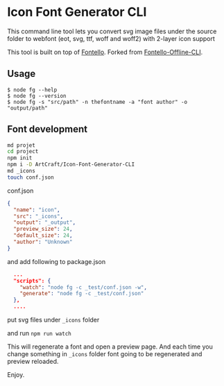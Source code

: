 # Icon Font Generator CLI

This command line tool lets you convert svg image files under the source folder to webfont
(eot, svg, ttf, woff and woff2) with 2-layer icon support 

This tool is built on top of [Fontello](https://github.com/fontello/fontello/).
Forked from [Fontello-Offline-CLI](https://github.com/luchenatwork/Fontello-Offline-CLI).

## Usage
```
$ node fg --help
$ node fg --version
$ node fg -s "src/path" -n thefontname -a "font author" -o "output/path"
```

## Font development
```bash
md projet
cd project  
npm init
npm i -D ArtCraft/Icon-Font-Generator-CLI
md _icons
touch conf.json
```

conf.json
```json
{
  "name": "icon",
  "src": "_icons",
  "output": "_output",
  "preview_size": 24,
  "default_size": 24,
  "author": "Unknown"
}
```

and add following to package.json
```json
  ...
  "scripts": {
    "watch": "node fg -c _test/conf.json -w",
    "generate": "node fg -c _test/conf.json"
  },
  ....
```

put svg files under `_icons` folder

and run `npm run watch`

This will regenerate a font and open a preview page.
And each time you change something in `_icons` folder font going to be regenerated
and preview reloaded.

Enjoy.
